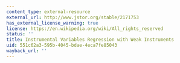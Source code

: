 ```yaml
---
content_type: external-resource
external_url: http://www.jstor.org/stable/2171753
has_external_license_warning: true
license: https://en.wikipedia.org/wiki/All_rights_reserved
status: ''
title: Instrumental Variables Regression with Weak Instruments
uid: 551c62a3-595b-4045-bdae-4eca7fe85043
wayback_url: ''
---
```

